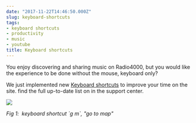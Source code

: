 ```yaml
---
date: "2017-11-22T14:46:50.000Z"
slug: keyboard-shortcuts
tags:
- keyboard shortcuts
- productivity
- music
- youtube
title: Keyboard shortcuts
---
```


You enjoy discovering and sharing music on Radio4000, but you would like the experience to be done without the mouse, keyboard only?

We just implemented new [Keyboard shortcuts](https://support.internet4000.com/radio4000/#keyboard-shortcuts) to improve your time on the site. find the full up-to-date list on in the support center.

![](/images/tumblr_inline_ozthgo9uhJ1qcamag_1280.jpg)

*Fig 1:  keyboard shortcut \`g m\`, "go to map"*
